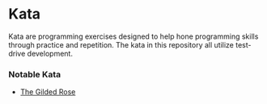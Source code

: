 # Kata
Kata are programming exercises designed to help hone programming skills through practice and repetition. The kata in this repository all utilize test-drive development.

### Notable Kata
 - [The Gilded Rose](https://github.com/p-j-anderson/programming-challenges/tree/master/kata/php/GildedRose)
